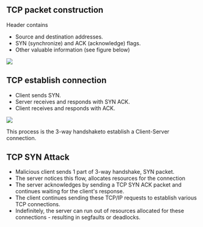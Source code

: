 ## TCP packet construction
Header contains 
* Source and destination addresses.
* SYN (synchronize) and ACK (acknowledge) flags.
* Other valuable information (see figure below)

![](https://cdn.kastatic.org/ka-perseus-images/9a4a79816965be53e1071cf6b0e2991cb4d170ca.svg)

## TCP establish connection
* Client sends SYN.
* Server receives and responds with SYN ACK.
* Client receives and responds with ACK. 

![](https://cdn.kastatic.org/ka-perseus-images/d09f9d37ff2a2deb21a8822f8c99ba6b86319f0b.svg)

This process is the 3-way handshaketo establish a Client-Server connection.


## TCP SYN Attack
* Malicious client sends 1 part of 3-way handshake, SYN packet.
* The server notices this flow, allocates resources for the connection
* The server acknowledges by sending a TCP SYN ACK packet and continues waiting for the client's response.
* The client continues sending these TCP/IP requests to establish various TCP connections.
* Indefinitely, the server can run out of resources allocated for these connections - resulting in segfaults or deadlocks.
